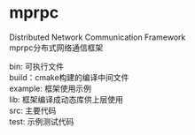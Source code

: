 # mprpc
Distributed Network Communication Framework  
mprpc分布式网络通信框架 

bin: 可执行文件  
build：cmake构建的编译中间文件  
example: 框架使用示例  
lib: 框架编译成动态库供上层使用  
src: 主要代码   
test: 示例测试代码  
